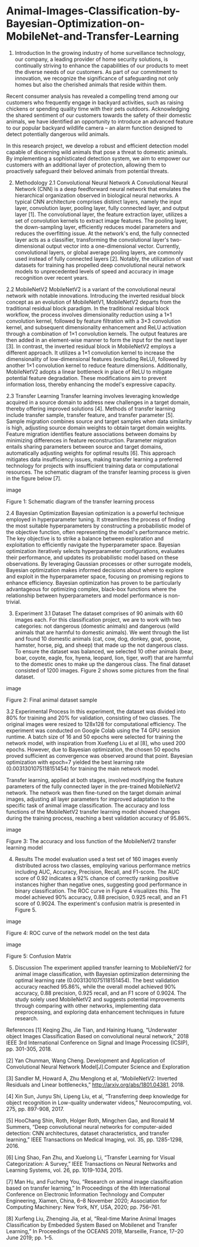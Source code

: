 # Animal-Images-Classification-by-Bayesian-Optimization-on-MobileNet-and-Transfer-Learning

1. Introduction
In the growing industry of home surveillance technology, our company, a leading provider of home security solutions, is continually striving to enhance the capabilities of our products to meet the diverse needs of our customers. As part of our commitment to innovation, we recognize the significance of safeguarding not only homes but also the cherished animals that reside within them.

Recent consumer analysis has revealed a compelling trend among our customers who frequently engage in backyard activities, such as raising chickens or spending quality time with their pets outdoors. Acknowledging the shared sentiment of our customers towards the safety of their domestic animals, we have identified an opportunity to introduce an advanced feature to our popular backyard wildlife camera – an alarm function designed to detect potentially dangerous wild animals.

In this research project, we develop a robust and efficient detection model capable of discerning wild animals that pose a threat to domestic animals. By implementing a sophisticated detection system, we aim to empower our customers with an additional layer of protection, allowing them to proactively safeguard their beloved animals from potential threats.

2. Methodology
2.1 Convolutional Neural Network
A Convolutional Neural Network (CNN) is a deep feedforward neural network that emulates the hierarchical organization observed in biological neural networks. A typical CNN architecture comprises distinct layers, namely the input layer, convolution layer, pooling layer, fully connected layer, and output layer [1]. The convolutional layer, the feature extraction layer, utilizes a set of convolution kernels to extract image features. The pooling layer, the down-sampling layer, efficiently reduces model parameters and reduces the overfitting issue. At the network's end, the fully connected layer acts as a classifier, transforming the convolutional layer's two-dimensional output vector into a one-dimensional vector. Currently, convolutional layers, or global average pooling layers, are commonly used instead of fully connected layers [2]. Notably, the utilization of vast datasets for training has propelled deep convolutional neural network models to unprecedented levels of speed and accuracy in image recognition over recent years.

2.2 MobileNetV2
MobileNetV2 is a variant of the convolutional neural network with notable innovations. Introducing the inverted residual block concept as an evolution of MobileNetV1, MobileNetV2 departs from the traditional residual block paradigm. In the traditional residual block workflow, the process involves dimensionality reduction using a 1×1 convolution kernel, followed by feature filtration with a 3×3 convolution kernel, and subsequent dimensionality enhancement and ReLU activation through a combination of 1×1 convolution kernels. The output features are then added in an element-wise manner to form the input for the next layer [3]. In contrast, the inverted residual block in MobileNetV2 employs a different approach. It utilizes a 1×1 convolution kernel to increase the dimensionality of low-dimensional features (excluding ReLU), followed by another 1×1 convolution kernel to reduce feature dimensions. Additionally, MobileNetV2 adopts a linear bottleneck in place of ReLU to mitigate potential feature degradation. These modifications aim to prevent information loss, thereby enhancing the model's expressive capacity.

2.3 Transfer Learning
Transfer learning involves leveraging knowledge acquired in a source domain to address new challenges in a target domain, thereby offering improved solutions [4]. Methods of transfer learning include transfer sample, transfer feature, and transfer parameter [5]. Sample migration combines source and target samples when data similarity is high, adjusting source domain weights to obtain target domain weights. Feature migration identifies feature associations between domains by minimizing differences in feature reconstruction. Parameter migration entails sharing parameters between source and target domains, automatically adjusting weights for optimal results [6]. This approach mitigates data insufficiency issues, making transfer learning a preferred technology for projects with insufficient training data or computational resources. The schematic diagram of the transfer learning process is given in the figure below [7].

image

Figure 1: Schematic diagram of the transfer learning process

2.4 Bayesian Optimization
Bayesian optimization is a powerful technique employed in hyperparameter tuning. It streamlines the process of finding the most suitable hyperparameters by constructing a probabilistic model of the objective function, often representing the model's performance metric. The key objective is to strike a balance between exploration and exploitation to efficiently navigate the hyperparameter space. Bayesian optimization iteratively selects hyperparameter configurations, evaluates their performance, and updates its probabilistic model based on these observations. By leveraging Gaussian processes or other surrogate models, Bayesian optimization makes informed decisions about where to explore and exploit in the hyperparameter space, focusing on promising regions to enhance efficiency. Bayesian optimization has proven to be particularly advantageous for optimizing complex, black-box functions where the relationship between hyperparameters and model performance is non-trivial.

3. Experiment
3.1 Dataset
The dataset comprises of 90 animals with 60 images each. For this classification project, we are to work with two categories: not dangerous (domestic animals) and dangerous (wild animals that are harmful to domestic animals). We went through the list and found 10 domestic animals (cat, cow, dog, donkey, goat, goose, hamster, horse, pig, and sheep) that made up the not dangerous class. To ensure the dataset was balanced, we selected 10 other animals (bear, boar, coyote, eagle, fox, hyena, leopard, lion, tiger, wolf) that are harmful to the domestic ones to make up the dangerous class. The final dataset consisted of 1200 images. Figure 2 shows some pictures from the final dataset.

image

Figure 2: Final animal dataset sample

3.2 Experimental Process
In this experiment, the dataset was divided into 80% for training and 20% for validation, consisting of two classes. The original images were resized to 128x128 for computational efficiency. The experiment was conducted on Google Colab using the T4 GPU session runtime. A batch size of 16 and 50 epochs were selected for training the network model, with inspiration from Xuefeng Liu et al [8], who used 200 epochs. However, due to Bayesian optimization, the chosen 50 epochs proved sufficient as convergence was observed around that point. Bayesian optimization with epoch=7 yielded the best learning rate (0.0031301075118151454) for training the main network model.

Transfer learning, applied at both stages, involved modifying the feature parameters of the fully connected layer in the pre-trained MobileNetV2 network. The network was then fine-tuned on the target domain animal images, adjusting all layer parameters for improved adaptation to the specific task of animal image classification. The accuracy and loss functions of the MobileNetV2 transfer learning model showed changes during the training process, reaching a best validation accuracy of 95.86%.

image

Figure 3: The accuracy and loss function of the MobileNetV2 transfer learning model

4. Results
The model evaluation used a test set of 160 images evenly distributed across two classes, employing various performance metrics including AUC, Accuracy, Precision, Recall, and F1-score. The AUC score of 0.92 indicates a 92% chance of correctly ranking positive instances higher than negative ones, suggesting good performance in binary classification. The ROC curve in Figure 4 visualizes this. The model achieved 90% accuracy, 0.88 precision, 0.925 recall, and an F1 score of 0.9024. The experiment's confusion matrix is presented in Figure 5.

image

Figure 4: ROC curve of the network model on the test data

image

Figure 5: Confusion Matrix

5. Discussion
The experiment applied transfer learning to MobileNetV2 for animal image classification, with Bayesian optimization determining the optimal learning rate (0.0031301075118151454). The best validation accuracy reached 95.86%, while the overall model achieved 90% accuracy, 0.88 precision, 0.925 recall, and an F1 score of 0.9024. The study solely used MobileNetV2 and suggests potential improvements through comparing with other networks, implementing data preprocessing, and exploring data enhancement techniques in future research.

References
[1] Keqing Zhu, Jie Tian, and Haining Huang, “Underwater object Images Classification Based on convolutional neural network,” 2018 IEEE 3rd International Conference on Signal and Image Processing (ICSIP), pp. 301-305, 2018.

[2] Yan Chunman, Wang Cheng. Development and Application of Convolutional Neural Network Model[J].Computer Science and Exploration

[3] Sandler M, Howard A, Zhu Menglong et al, “MobileNetV2: Inverted Residuals and Linear bottlenecks,” http://arxiv.org/abs/1801.04381, 2018.

[4] Xin Sun, Junyu Shi, Lipeng Liu, et al, “Transferring deep knowledge for object recognition in Low-quality underwater videos,” Neurocomputing, vol. 275, pp. 897-908, 2017.

[5] HooChang Shin, Roth, Holger Roth, Mingchen Gao, and Ronald M Summers, “Deep convolutional neural networks for computer-aided detection: CNN architectures, dataset characteristics, and transfer learning,” IEEE Transactions on Medical Imaging, vol. 35, pp. 1285-1298, 2016.

[6] Ling Shao, Fan Zhu, and Xuelong Li, “Transfer Learning for Visual Categorization: A Survey,” IEEE Transactions on Neural Networks and Learning Systems, vol. 26, pp. 1019-1034, 2015.

[7] Man Hu, and Fucheng You, “Research on animal image classification based on transfer learning,” In Proceedings of the 4th International Conference on Electronic Information Technology and Computer Engineering, Xiamen, China, 6–8 November 2020; Association for Computing Machinery: New York, NY, USA, 2020; pp. 756–761.

[8] Xurfeng Liu, Zhenqing Jia, et al, “Real-time Marine Animal Images Classification by Embedded System Based on Mobilenet and Transfer Learning,” In Proceedings of the OCEANS 2019, Marseille, France, 17–20 June 2019; pp. 1–5.
